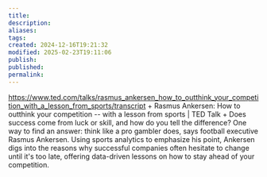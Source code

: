 ```yaml
---
title: 
description: 
aliases: 
tags: 
created: 2024-12-16T19:21:32
modified: 2025-02-23T19:11:06
publish: 
published: 
permalink: 
---
```




https://www.ted.com/talks/rasmus_ankersen_how_to_outthink_your_competition_with_a_lesson_from_sports/transcript + Rasmus Ankersen: How to outthink your competition -- with a lesson from sports | TED Talk + Does success come from luck or skill, and how do you tell the difference? One way to find an answer: think like a pro gambler does, says football executive Rasmus Ankersen. Using sports analytics to emphasize his point, Ankersen digs into the reasons why successful companies often hesitate to change until it's too late, offering data-driven lessons on how to stay ahead of your competition.
